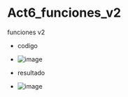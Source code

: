 # Act6_funciones_v2

funciones v2
- codigo
- ![image](https://github.com/user-attachments/assets/8c6f6284-00d6-4435-bf4c-9331a715aba1)

- resultado
- ![image](https://github.com/user-attachments/assets/1ba4037e-292b-4126-bc8e-463df4b8be27)
